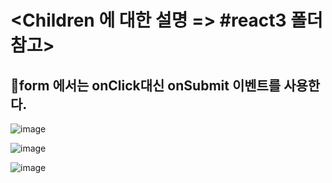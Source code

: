 # <Children 에 대한 설명 => #react3 폴더 참고>

## 📌form 에서는 onClick대신 onSubmit 이벤트를 사용한다.
![image](https://github.com/Parksejin412/react_memo/assets/129017065/e53e0d64-5de9-40f8-855c-fe921c1fc64b)

![image](https://github.com/Parksejin412/react_memo/assets/129017065/9586562e-a601-460f-a6d3-9e1c1cc609ba)

![image](https://github.com/Parksejin412/react_memo/assets/129017065/ad73829f-e4fd-4e0a-8f1a-3dd7dfbab8ae)


##
